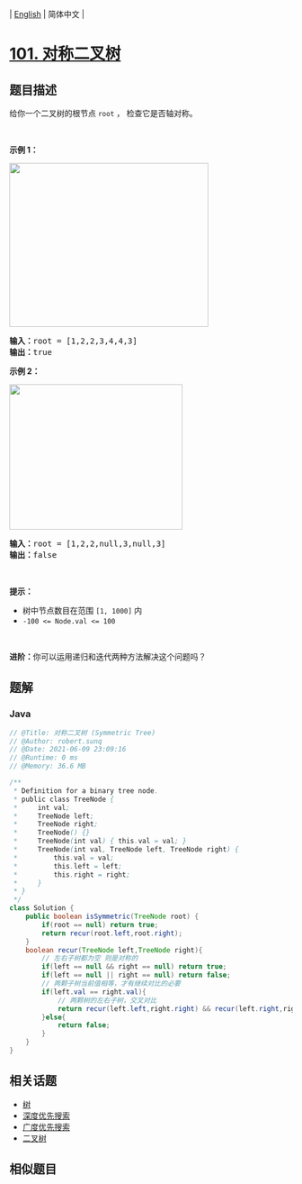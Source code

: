 
| [English](README_EN.md) | 简体中文 |

# [101. 对称二叉树](https://leetcode.cn//problems/symmetric-tree/)

## 题目描述

<p>给你一个二叉树的根节点 <code>root</code> ， 检查它是否轴对称。</p>

<p>&nbsp;</p>

<p><strong>示例 1：</strong></p>
<img alt="" src="https://assets.leetcode.com/uploads/2021/02/19/symtree1.jpg" style="width: 354px; height: 291px;" />
<pre>
<strong>输入：</strong>root = [1,2,2,3,4,4,3]
<strong>输出：</strong>true
</pre>

<p><strong>示例 2：</strong></p>
<img alt="" src="https://assets.leetcode.com/uploads/2021/02/19/symtree2.jpg" style="width: 308px; height: 258px;" />
<pre>
<strong>输入：</strong>root = [1,2,2,null,3,null,3]
<strong>输出：</strong>false
</pre>

<p>&nbsp;</p>

<p><strong>提示：</strong></p>

<ul>
	<li>树中节点数目在范围 <code>[1, 1000]</code> 内</li>
	<li><code>-100 &lt;= Node.val &lt;= 100</code></li>
</ul>

<p>&nbsp;</p>

<p><strong>进阶：</strong>你可以运用递归和迭代两种方法解决这个问题吗？</p>


## 题解


### Java

```Java
// @Title: 对称二叉树 (Symmetric Tree)
// @Author: robert.sunq
// @Date: 2021-06-09 23:09:16
// @Runtime: 0 ms
// @Memory: 36.6 MB

/**
 * Definition for a binary tree node.
 * public class TreeNode {
 *     int val;
 *     TreeNode left;
 *     TreeNode right;
 *     TreeNode() {}
 *     TreeNode(int val) { this.val = val; }
 *     TreeNode(int val, TreeNode left, TreeNode right) {
 *         this.val = val;
 *         this.left = left;
 *         this.right = right;
 *     }
 * }
 */
class Solution {
    public boolean isSymmetric(TreeNode root) {
        if(root == null) return true;
        return recur(root.left,root.right);
    }
    boolean recur(TreeNode left,TreeNode right){
        // 左右子树都为空 则是对称的
        if(left == null && right == null) return true;
        if(left == null || right == null) return false;
        // 两颗子树当前值相等，才有继续对比的必要
        if(left.val == right.val){
            // 两颗树的左右子树，交叉对比
            return recur(left.left,right.right) && recur(left.right,right.left);
        }else{
            return false;
        }
    }
}
```



## 相关话题

- [树](https://leetcode.cn//tag/tree)
- [深度优先搜索](https://leetcode.cn//tag/depth-first-search)
- [广度优先搜索](https://leetcode.cn//tag/breadth-first-search)
- [二叉树](https://leetcode.cn//tag/binary-tree)

## 相似题目



